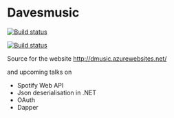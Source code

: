 # Davesmusic
[![Build status](https://ci.appveyor.com/api/projects/status/pdi7o9u020m1ag7i?svg=true)](https://ci.appveyor.com/project/djhmateer/davesmusic)

[![Build status](https://ci.appveyor.com/api/projects/status/pdi7o9u020m1ag7i/branch/master?svg=true)](https://ci.appveyor.com/project/djhmateer/davesmusic/branch/master)

Source for the website http://dmusic.azurewebsites.net/

and upcoming talks on

- Spotify Web API
- Json deserialisation in .NET
- OAuth
- Dapper
